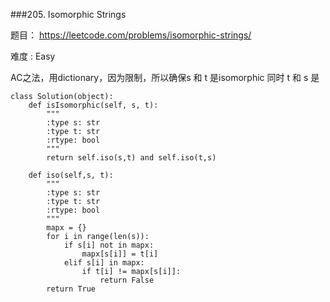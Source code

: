 ###205. Isomorphic Strings

题目： 
<https://leetcode.com/problems/isomorphic-strings/>


难度 : Easy


AC之法，用dictionary，因为限制，所以确保s 和 t 是isomorphic 同时 t 和 s 是


```
class Solution(object):
    def isIsomorphic(self, s, t):
        """
        :type s: str
        :type t: str
        :rtype: bool
        """
        return self.iso(s,t) and self.iso(t,s)
        
    def iso(self,s, t):
        """
        :type s: str
        :type t: str
        :rtype: bool
        """
        mapx = {}
        for i in range(len(s)):
            if s[i] not in mapx:
                mapx[s[i]] = t[i]
            elif s[i] in mapx:
                if t[i] != mapx[s[i]]:
                    return False
        return True
            
            
```
